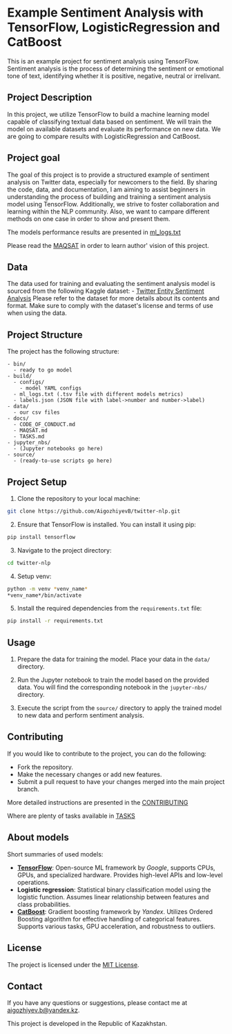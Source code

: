 # Example Sentiment Analysis with TensorFlow, LogisticRegression and CatBoost

This is an example project for sentiment analysis using TensorFlow. Sentiment analysis is the process of determining the sentiment or emotional tone of text, identifying whether it is positive, negative, neutral or irrelivant.

## Project Description

In this project, we utilize TensorFlow to build a machine learning model capable of classifying textual data based on sentiment. We will train the model on available datasets and evaluate its performance on new data.
We are going to compare results with LogisticRegression and CatBoost.

## Project goal

The goal of this project is to provide a structured example of sentiment analysis on Twitter data, especially for newcomers to the field. By sharing the code, data, and documentation, I am aiming to assist beginners in understanding the process of building and training a sentiment analysis model using TensorFlow.
Additionally, we strive to foster collaboration and learning within the NLP community.
Also, we want to campare different methods on one case in order to show and present them.

The models  performance results are presented in [ml_logs.txt](build/ml_logs.txt)

Please read the [MAQSAT](docs/MAQSAT.md) in order to learn author' vision of this project.

## Data

The data used for training and evaluating the sentiment analysis model is sourced from the following Kaggle dataset: - [Twitter Entity Sentiment Analysis](https://www.kaggle.com/datasets/jp797498e/twitter-entity-sentiment-analysis)
Please refer to the dataset for more details about its contents and format. Make sure to comply with the dataset's license and terms of use when using the data.

## Project Structure

The project has the following structure:

```
- bin/
  - ready to go model
- build/
  - configs/
    - model YAML configs
  - ml_logs.txt (.tsv file with different models metrics)
  - labels.json (JSON file with label->number and number->label)
- data/
  - our csv files
- docs/
  - CODE_OF_CONDUCT.md
  - MAQSAT.md
  - TASKS.md
- jupyter_nbs/
  - (Jupyter notebooks go here)
- source/
  - (ready-to-use scripts go here)
```

## Project Setup

1. Clone the repository to your local machine:

```bash
git clone https://github.com/AigozhiyevB/twitter-nlp.git
```

2. Ensure that TensorFlow is installed. You can install it using pip:

```bash
pip install tensorflow
```

3. Navigate to the project directory:

```bash
cd twitter-nlp
```

4. Setup venv:

```bash
python -m venv *venv_name*
*venv_name*/bin/activate
```

5. Install the required dependencies from the `requirements.txt` file:

```bash
pip install -r requirements.txt
```

## Usage

1. Prepare the data for training the model. Place your data in the `data/` directory.

2. Run the Jupyter notebook to train the model based on the provided data. You will find the corresponding notebook in the `jupyter-nbs/` directory.

3. Execute the script from the `source/` directory to apply the trained model to new data and perform sentiment analysis.

## Contributing

If you would like to contribute to the project, you can do the following:

- Fork the repository.
- Make the necessary changes or add new features.
- Submit a pull request to have your changes merged into the main project branch.

More detailed instructions are presented in the [CONTRIBUTING](/CONTRIBUTING.md)

Where are plenty of tasks available in [TASKS](/docs/TASKS.md)

## About models

Short summaries of used models:

- [**TensorFlow**](https://www.tensorflow.org/): Open-source ML framework by _Google_, supports CPUs, GPUs, and specialized hardware. Provides high-level APIs and low-level operations.
- **Logistic regression**: Statistical binary classification model using the logistic function. Assumes linear relationship between features and class probabilities.
- [**CatBoost**](https://catboost.ai/): Gradient boosting framework by _Yandex_. Utilizes Ordered Boosting algorithm for effective handling of categorical features. Supports various tasks, GPU acceleration, and robustness to outliers.

## License

The project is licensed under the [MIT License](https://opensource.org/licenses/MIT).

## Contact

If you have any questions or suggestions, please contact me at [aigozhiyev.b@yandex.kz](mailto:aigozhiyev.b@yandex.kz?subject=[GitHub]%20Source%20twitter-nlp).

This project is developed in the Republic of Kazakhstan.
